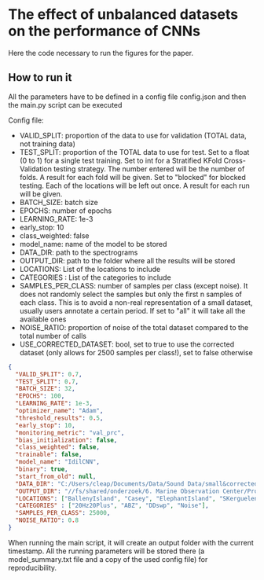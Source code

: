# The effect of unbalanced datasets on the performance of CNNs

Here the code necessary to run the figures for the paper. 


## How to run it 
All the parameters have to be defined in a config file config.json and then the main.py script can be executed


Config file: 

* VALID_SPLIT: proportion of the data to use for validation (TOTAL data, not training data)
* TEST_SPLIT: proportion of the TOTAL data to use for test. Set to a float (0 to 1) for a single test training. 
Set to int for a Stratified KFold Cross-Validation testing strategy. The number entered will be the number of folds. 
A result for each fold will be given. 
Set to "blocked" for blocked testing. Each of the locations will be left out once. A result for each run will be given. 
* BATCH_SIZE: batch size
* EPOCHS: number of epochs
* LEARNING_RATE: 1e-3
* early_stop: 10
* class_weighted: false
* model_name: name of the model to be stored
* DATA_DIR: path to the spectrograms
* OUTPUT_DIR: path to the folder where all the results will be stored
* LOCATIONS: List of the locations to include
* CATEGORIES : List of the categories to include
* SAMPLES_PER_CLASS: number of samples per class (except noise). It does not randomly select the samples but only the 
first n samples of each class. This is to avoid a non-real representation of a small dataset, usually users annotate a 
certain period. If set to "all" it will take all the available ones
* NOISE_RATIO: proportion of noise of the total dataset compared to the total number of calls
* USE_CORRECTED_DATASET: bool, set to true to use the corrected dataset (only allows for 2500 samples per class!), 
set to false otherwise

```json 
{
  "VALID_SPLIT": 0.7,
  "TEST_SPLIT": 0.7,
  "BATCH_SIZE": 32,
  "EPOCHS": 100,
  "LEARNING_RATE": 1e-3,
  "optimizer_name": "Adam",
  "threshold_results": 0.5,
  "early_stop": 10,
  "monitoring_metric": "val_prc",
  "bias_initialization": false,
  "class_weighted": false,
  "trainable": false,
  "model_name": "IdilCNN",
  "binary": true,
  "start_from_old": null,
  "DATA_DIR": "C:/Users/cleap/Documents/Data/Sound Data/small&correctedDataset",
  "OUTPUT_DIR": "//fs/shared/onderzoek/6. Marine Observation Center/Projects/Side_Projects/Acoustics/CNN_vs_noise",
  "LOCATIONS": ["BallenyIsland", "Casey", "ElephantIsland", "SKerguelenPlateau", "Greenwich", "MaudRise"],
  "CATEGORIES" : ["20Hz20Plus", "ABZ", "DDswp", "Noise"],
  "SAMPLES_PER_CLASS": 25000,
  "NOISE_RATIO": 0.8
}
```

When running the main script, it will create an output folder with the current timestamp. 
All the running parameters will be stored there (a model_summary.txt file and a copy of the used config file) for 
reproducibility. 

